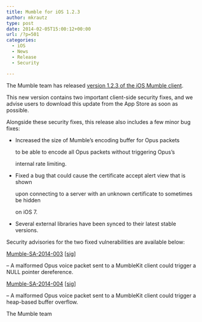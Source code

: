 ```yaml
---
title: Mumble for iOS 1.2.3
author: mkrautz
type: post
date: 2014-02-05T15:00:12+00:00
url: /?p=501
categories:
  - iOS
  - News
  - Release
  - Security

---
```

<img class="alignleft" src="http://blog.mumble.info/wp-uploads/2012/02/MumbleAppIcon.png" alt="" />The Mumble team has released [version 1.2.3 of the iOS Mumble client][1].

This new version contains two important client-side security fixes, and we advise users to download this update from the App Store as soon as possible.

<!--more-->

Alongside these security fixes, this release also includes a few minor bug fixes:

  * Increased the size of Mumble&#8217;s encoding buffer for Opus packets
  
    to be able to encode all Opus packets without triggering Opus&#8217;s
  
    internal rate limiting.
  * Fixed a bug that could cause the certificate accept alert view that is shown
  
    upon connecting to a server with an unknown certificate to sometimes be hidden
  
    on iOS 7.
  * Several external libraries have been synced to their latest stable versions.

Security advisories for the two fixed vulnerabilities are available below:

[Mumble-SA-2014-003][2] [[sig][3]]
  
&#8211; A malformed Opus voice packet sent to a MumbleKit client could trigger a NULL pointer dereference.

[Mumble-SA-2014-004][4] [[sig][5]]
  
&#8211; A malformed Opus voice packet sent to a MumbleKit client could trigger a heap-based buffer overflow.

The Mumble team

 [1]: http://itunes.apple.com/us/app/mumble/id443472808?mt=8
 [2]: http://mumble.info/security/Mumble-SA-2014-003.txt
 [3]: http://mumble.info/security/Mumble-SA-2014-003.txt.sig
 [4]: http://mumble.info/security/Mumble-SA-2014-004.txt
 [5]: http://mumble.info/security/Mumble-SA-2014-004.txt.sig